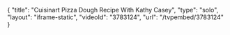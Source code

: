 {
    "title": "Cuisinart Pizza Dough Recipe With Kathy Casey",
    "type": "solo",
    "layout": "iframe-static",
    "videoId": "3783124",
    "url": "\/tvpembed\/3783124"
}